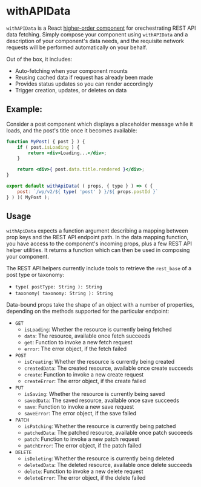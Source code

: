 # withAPIData

`withAPIData` is a React [higher-order component](https://facebook.github.io/react/docs/higher-order-components.html) for orechestrating REST API data fetching. Simply compose your component using `withAPIData` and a description of your component's data needs, and the requisite network requests will be performed automatically on your behalf.

Out of the box, it includes:

- Auto-fetching when your component mounts
- Reusing cached data if request has already been made
- Provides status updates so you can render accordingly
- Trigger creation, updates, or deletes on data

## Example:

Consider a post component which displays a placeholder message while it loads, and the post's title once it becomes available:

```jsx
function MyPost( { post } ) {
	if ( post.isLoading ) {
		return <div>Loading...</div>;
	}

	return <div>{ post.data.title.rendered }</div>;
}

export default withApiData( ( props, { type } ) => ( {
	post: `/wp/v2/${ type( 'post' ) }/${ props.postId }`
} ) )( MyPost );
```

## Usage

`withApiData` expects a function argument describing a mapping between prop keys and the REST API endpoint path. In the data mapping function, you have access to the component's incoming props, plus a few REST API helper utilities. It returns a function which can then be used in composing your component.

The REST API helpers currently include tools to retrieve the `rest_base` of a post type or taxonomy:

- `type( postType: String ): String`
- `taxonomy( taxonomy: String ): String`

Data-bound props take the shape of an object with a number of properties, depending on the methods supported for the particular endpoint:

- `GET`
   - `isLoading`: Whether the resource is currently being fetched
   - `data`: The resource, available once fetch succeeds
   - `get`: Function to invoke a new fetch request
   - `error`: The error object, if the fetch failed
- `POST`
   - `isCreating`: Whether the resource is currently being created
   - `createdData`: The created resource, available once create succeeds
   - `create`: Function to invoke a new create request
   - `createError`: The error object, if the create failed
- `PUT`
   - `isSaving`: Whether the resource is currently being saved
   - `savedData`: The saved resource, available once save succeeds
   - `save`: Function to invoke a new save request
   - `saveError`: The error object, if the save failed
- `PATCH`
   - `isPatching`: Whether the resource is currently being patched
   - `patchedData`: The patched resource, available once patch succeeds
   - `patch`: Function to invoke a new patch request
   - `patchError`: The error object, if the patch failed
- `DELETE`
   - `isDeleting`: Whether the resource is currently being deleted
   - `deletedData`: The deleted resource, available once delete succeeds
   - `delete`: Function to invoke a new delete request
   - `deleteError`: The error object, if the delete failed
